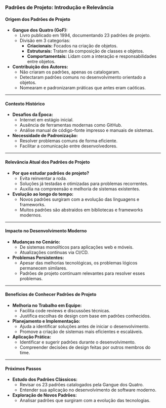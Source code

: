 ### Padrões de Projeto: Introdução e Relevância

#### Origem dos Padrões de Projeto

- **Gangue dos Quatro (GoF):**
  - Livro publicado em 1994, documentando 23 padrões de projeto.
  - Divisão em 3 categorias:
    - **Criacionais:** Focados na criação de objetos.
    - **Estruturais:** Tratam da composição de classes e objetos.
    - **Comportamentais:** Lidam com a interação e responsabilidades entre objetos.
- **Contribuição dos Autores:**
  - Não criaram os padrões, apenas os catalogaram.
  - Detectaram padrões comuns no desenvolvimento orientado a objetos.
  - Nomearam e padronizaram práticas que antes eram caóticas.

---

#### Contexto Histórico

- **Desafios da Época:**
  - Internet em estágio inicial.
  - Ausência de ferramentas modernas como GitHub.
  - Análise manual de código-fonte impresso e manuais de sistemas.
- **Necessidade de Padronização:**
  - Resolver problemas comuns de forma eficiente.
  - Facilitar a comunicação entre desenvolvedores.

---

#### Relevância Atual dos Padrões de Projeto

- **Por que estudar padrões de projeto?**
  - Evita reinventar a roda.
  - Soluções já testadas e otimizadas para problemas recorrentes.
  - Auxilia na compreensão e melhoria de sistemas existentes.
- **Evolução ao longo do tempo:**
  - Novos padrões surgiram com a evolução das linguagens e frameworks.
  - Muitos padrões são abstraídos em bibliotecas e frameworks modernos.

---

#### Impacto no Desenvolvimento Moderno

- **Mudanças no Cenário:**
  - De sistemas monolíticos para aplicações web e móveis.
  - Atualizações contínuas via CI/CD.
- **Problemas Persistentes:**
  - Apesar das melhorias tecnológicas, os problemas lógicos permanecem similares.
  - Padrões de projeto continuam relevantes para resolver esses problemas.

---

#### Benefícios de Conhecer Padrões de Projeto

- **Melhoria no Trabalho em Equipe:**
  - Facilita code reviews e discussões técnicas.
  - Justifica escolhas de design com base em padrões conhecidos.
- **Planejamento e Implementação:**
  - Ajuda a identificar soluções antes de iniciar o desenvolvimento.
  - Promove a criação de sistemas mais eficientes e escaláveis.
- **Aplicação Prática:**
  - Identificar e sugerir padrões durante o desenvolvimento.
  - Compreender decisões de design feitas por outros membros do time.

---

#### Próximos Passos

- **Estudo dos Padrões Clássicos:**
  - Revisar os 23 padrões catalogados pela Gangue dos Quatro.
  - Entender sua aplicação no desenvolvimento de software moderno.
- **Exploração de Novos Padrões:**
  - Analisar padrões que surgiram com a evolução das tecnologias.
